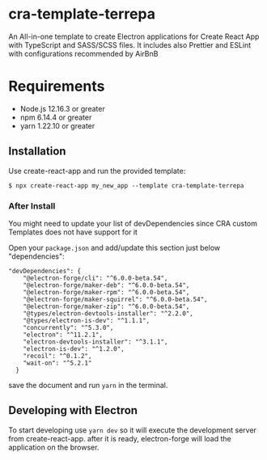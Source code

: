 # cra-template-terrepa

An All-in-one template to create Electron applications for Create React App with TypeScript and SASS/SCSS files. It includes also Prettier and ESLint with configurations recommended by AirBnB

# Requirements
- Node.js 12.16.3 or greater
- npm 6.14.4 or greater
- yarn 1.22.10 or greater

## Installation
Use create-react-app and run the provided template:
```
$ npx create-react-app my_new_app --template cra-template-terrepa
```

### After Install
You might need to update your list of devDependencies since CRA custom Templates does not have support for it

Open your `package.json` and add/update this section just below "dependencies":
```
"devDependencies": {
    "@electron-forge/cli": "^6.0.0-beta.54",
    "@electron-forge/maker-deb": "^6.0.0-beta.54",
    "@electron-forge/maker-rpm": "^6.0.0-beta.54",
    "@electron-forge/maker-squirrel": "^6.0.0-beta.54",
    "@electron-forge/maker-zip": "^6.0.0-beta.54",
    "@types/electron-devtools-installer": "^2.2.0",
    "@types/electron-is-dev": "^1.1.1",
    "concurrently": "^5.3.0",
    "electron": "^11.2.1",
    "electron-devtools-installer": "^3.1.1",
    "electron-is-dev": "^1.2.0",
    "recoil": "^0.1.2",
    "wait-on": "^5.2.1"
  }
```
save the document and run `yarn` in the terminal.

## Developing with Electron
To start developing use `yarn dev` so it will execute the development server from create-react-app. after it is ready, electron-forge will load the application on the browser.